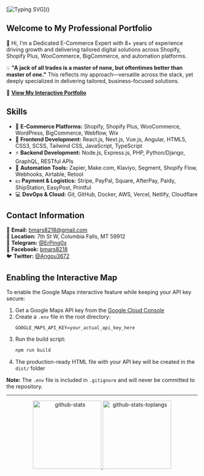 [![Typing SVG](https://readme-typing-svg.herokuapp.com?font=Pacifico&color=%2336BCF7&size=48&center=true&vCenter=true&width=1200&height=100&lines=Senior+E-Commerce+Expert;)]()

## Welcome to My Professional Portfolio

👋 Hi, I'm a Dedicated E-Commerce Expert with 8+ years of experience driving growth and delivering tailored digital solutions across Shopify, Shopify Plus, WooCommerce, BigCommerce, and automation platforms.

💡 **"A jack of all trades is a master of none, but oftentimes better than master of one."**
This reflects my approach—versatile across the stack, yet deeply specialized in delivering tailored, business-focused solutions.

🚀 [**View My Interactive Portfolio**](https://ecommerce-expert-dev001.vercel.app/)

## Skills

- 🌱 **E-Commerce Platforms:** Shopify, Shopify Plus, WooCommerce, WordPress, BigCommerce, Webflow, Wix
- 🔭 **Frontend Development:** React.js, Next.js, Vue.js, Angular, HTML5, CSS3, SCSS, Tailwind CSS, JavaScript, TypeScript
- ⚡ **Backend Development:** Node.js, Express.js, PHP, Python/Django, GraphQL, RESTful APIs
- 🧩 **Automation Tools:** Zapier, Make.com, Klaviyo, Segment, Shopify Flow, Webhooks, Airtable, Retool
- 💵 **Payment & Logistics:** Stripe, PayPal, Square, AfterPay, Paidy, ShipStation, EasyPost, Printful
- 💻 **DevOps & Cloud:** Git, GitHub, Docker, AWS, Vercel, Netlify, Cloudflare

## Contact Information

📧 **Email:** bmars8218@gmail.com  
📍 **Location:** 7th St W, Columbia Falls, MT 59912  
📱 **Telegram:** [@ErPing0x](https://t.me/ErPing0x)  
📘 **Facebook:** [bmars8218](https://www.facebook.com/bmars8218/)  
🐦 **Twitter:** [@Angou3672](https://x.com/Angou3672)

## Enabling the Interactive Map

To enable the Google Maps interactive feature while keeping your API key secure:

1. Get a Google Maps API key from the [Google Cloud Console](https://console.cloud.google.com/)
2. Create a `.env` file in the root directory:
   ```env
   GOOGLE_MAPS_API_KEY=your_actual_api_key_here
   ```
3. Run the build script:
   ```bash
   npm run build
   ```
4. The production-ready HTML file with your API key will be created in the `dist/` folder

**Note:** The `.env` file is included in `.gitignore` and will never be committed to the repository.

---

<p align="center">
  <a href="https://github.com/ErPing-CMS" target="_blank" rel="noopener noreferrer">
    <img
      height="180em"
      src="https://satoshj-readme-state.vercel.app/api?username=ErPing-CMS&hide=contribs&show_icons=true&count_private=true&include_all_commits=true&disable_animations=false&hide_border=true&bg_color=FFFFFF00&text_color=05CCB2&icon_color=FFFFFF&title_color=FFFFFF"
      alt='github-stats'
    />
    <img
      height="180em"
      src="https://satoshj-readme-state.vercel.app/api/top-langs?username=ErPing-CMS&show_icons=true&langs_count=8&layout=compact&hide_border=true&bg_color=FFFFFF00&text_color=05CCB2&icon_color=FFFFFF&title_color=FFFFFF"
      alt='github-stats-toplangs'
    />
  </a>
</p>